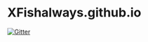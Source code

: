 # XFishalways.github.io

[![Gitter](https://badges.gitter.im/XFishalways/XFish.svg)](https://gitter.im/XFishalways/XFish?utm_source=badge&utm_medium=badge&utm_campaign=pr-badge&utm_content=badge)